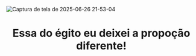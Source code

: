 ![Captura de tela de 2025-06-26 21-53-04](https://github.com/user-attachments/assets/e8468880-1214-4bc4-a267-c7c61a4f4b45)

<header><h1>Essa do égito eu deixei a propoção diferente!</h1></header>
